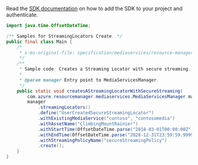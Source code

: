 Read the [SDK documentation](https://github.com/Azure/azure-sdk-for-java/blob/azure-resourcemanager-mediaservices_2.0.0/sdk/mediaservices/azure-resourcemanager-mediaservices/README.md) on how to add the SDK to your project and authenticate.

```java
import java.time.OffsetDateTime;

/** Samples for StreamingLocators Create. */
public final class Main {
    /*
     * x-ms-original-file: specification/mediaservices/resource-manager/Microsoft.Media/stable/2021-11-01/examples/streaming-locators-create-secure.json
     */
    /**
     * Sample code: Creates a Streaming Locator with secure streaming.
     *
     * @param manager Entry point to MediaServicesManager.
     */
    public static void createsAStreamingLocatorWithSecureStreaming(
        com.azure.resourcemanager.mediaservices.MediaServicesManager manager) {
        manager
            .streamingLocators()
            .define("UserCreatedSecureStreamingLocator")
            .withExistingMediaService("contoso", "contosomedia")
            .withAssetName("ClimbingMountRainier")
            .withStartTime(OffsetDateTime.parse("2018-03-01T00:00:00Z"))
            .withEndTime(OffsetDateTime.parse("2028-12-31T23:59:59.9999999Z"))
            .withStreamingPolicyName("secureStreamingPolicy")
            .create();
    }
}
```
